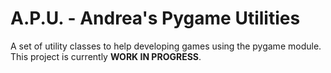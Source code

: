 # A.P.U. - Andrea's Pygame Utilities
A set of utility classes to help developing games using the pygame module.
This project is currently **WORK IN PROGRESS**.
